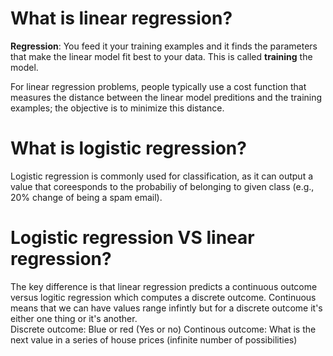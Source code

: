 # What is linear regression?

**Regression**: 
You feed it your training examples and it finds the parameters that make the linear model fit best to your data. This is called **training** the model. 

For linear regression problems, people typically use a cost function that measures the distance between the linear model preditions and the training examples; the objective is to minimize this distance.

# What is logistic regression?

Logistic regression is commonly used for classification, as it can output a value that coreesponds to the probabiliy of belonging to given class (e.g., 20% change of being a spam email). 

# Logistic regression VS linear regression?
The key difference is that linear regression predicts a continuous outcome versus logitic regression which computes a discrete outcome. Continuous means that we can have values range infintly but for a discrete outcome it's either one thing or it's another.   
Discrete outcome: Blue or red (Yes or no) 
Continous outcome: What is the next value in a series of house prices (infinite number of possibilities) 
